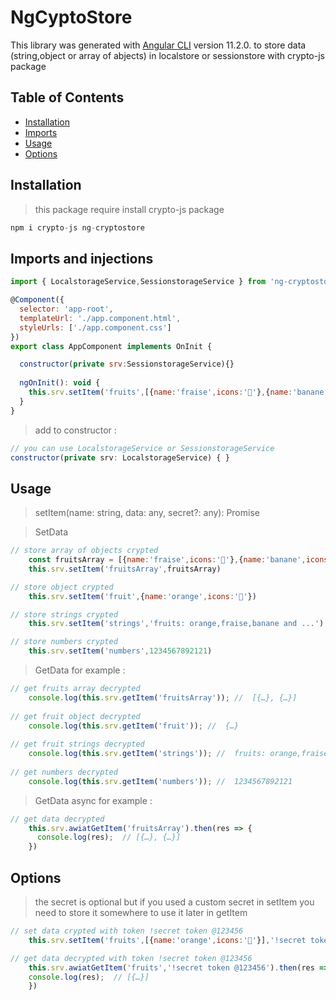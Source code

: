 # NgCyptoStore

This library was generated with [Angular CLI](https://github.com/angular/angular-cli) version 11.2.0.
to store data (string,object or array of abjects) in localstore or sessionstore with crypto-js package
## Table of Contents

- [Installation](#Installation)
- [Imports](#Imports)
- [Usage](#Usage)
- [Options](#Options)
## Installation

> this package require install crypto-js package

```js
npm i crypto-js ng-cryptostore
```

## Imports and injections 
```js
import { LocalstorageService,SessionstorageService } from 'ng-cryptostore';

@Component({
  selector: 'app-root',
  templateUrl: './app.component.html',
  styleUrls: ['./app.component.css']
})
export class AppComponent implements OnInit {

  constructor(private srv:SessionstorageService){}
  
  ngOnInit(): void {
    this.srv.setItem('fruits',[{name:'fraise',icons:'🍓'},{name:'banane',icons:'🍌'}])
  }
}
```

> add to constructor :
```js
// you can use LocalstorageService or SessionstorageService
constructor(private srv: LocalstorageService) { }

```


## Usage

> setItem(name: string, data: any, secret?: any): Promise<void>

> SetData

```js
// store array of objects crypted
    const fruitsArray = [{name:'fraise',icons:'🍓'},{name:'banane',icons:'🍌'}]
    this.srv.setItem('fruitsArray',fruitsArray)

// store object crypted
    this.srv.setItem('fruit',{name:'orange',icons:'🍊'})

// store strings crypted
    this.srv.setItem('strings','fruits: orange,fraise,banane and ...')

// store numbers crypted
    this.srv.setItem('numbers',1234567892121)
```

> GetData
> for example :

```js
// get fruits array decrypted
    console.log(this.srv.getItem('fruitsArray')); //  [{…}, {…}]
    
// get fruit object decrypted
    console.log(this.srv.getItem('fruit')); //  {…}
    
// get fruit strings decrypted
    console.log(this.srv.getItem('strings')); //  fruits: orange,fraise,banane and ...
    
// get numbers decrypted
    console.log(this.srv.getItem('numbers')); //  1234567892121
```

> GetData async
> for example :

```js
// get data decrypted
    this.srv.awiatGetItem('fruitsArray').then(res => {
      console.log(res);  // [{…}, {…}]
    })
```

## Options

> the secret is optional but if you used a custom secret in setItem you need to store it somewhere to use it later in getItem

```js
// set data crypted with token !secret token @123456
    this.srv.setItem('fruits',[{name:'orange',icons:'🍊'}],'!secret token @123456')

// get data decrypted with token !secret token @123456
    this.srv.awiatGetItem('fruits','!secret token @123456').then(res => {
    console.log(res);  // [{…}]
    })
```
